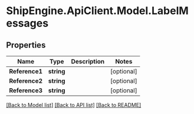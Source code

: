 # ShipEngine.ApiClient.Model.LabelMessages
## Properties

Name | Type | Description | Notes
------------ | ------------- | ------------- | -------------
**Reference1** | **string** |  | [optional] 
**Reference2** | **string** |  | [optional] 
**Reference3** | **string** |  | [optional] 

[[Back to Model list]](../README.md#documentation-for-models) [[Back to API list]](../README.md#documentation-for-api-endpoints) [[Back to README]](../README.md)

